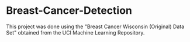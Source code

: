 # Breast-Cancer-Detection
This project was done using the "Breast Cancer Wisconsin (Original) Data Set" obtained from the UCI Machine Learning Repository.
